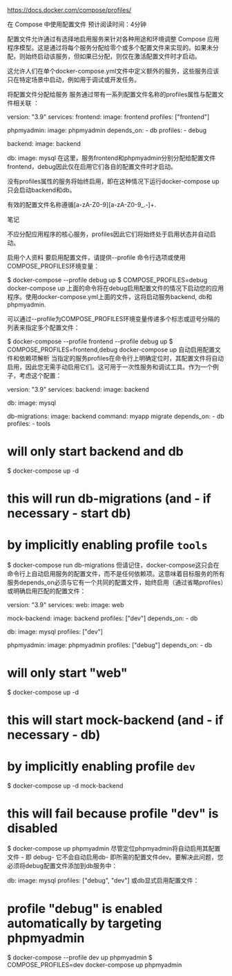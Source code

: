 https://docs.docker.com/compose/profiles/

在 Compose 中使用配置文件
预计阅读时间：4分钟

配置文件允许通过有选择地启用服务来针对各种用途和环境调整 Compose 应用程序模型。这是通过将每个服务分配给零个或多个配置文件来实现的。如果未分配，则始终启动该服务，但如果已分配，则仅在激活配置文件时才启动。

这允许人们在单个docker-compose.yml文件中定义额外的服务，这些服务应该只在特定场景中启动，例如用于调试或开发任务。

将配置文件分配给服务
服务通过带有一系列配置文件名称的profiles属性与配置文件相关联 ：

version: "3.9"
services:
  frontend:
    image: frontend
    profiles: ["frontend"]

  phpmyadmin:
    image: phpmyadmin
    depends_on:
      - db
    profiles:
      - debug

  backend:
    image: backend

  db:
    image: mysql
在这里，服务frontend和phpmyadmin分别分配给配置文件 frontend，debug因此仅在启用它们各自的配置文件时才启动。

没有profiles属性的服务将始终启用，即在这种情况下运行docker-compose up只会启动backend和db。

有效的配置文件名称遵循[a-zA-Z0-9][a-zA-Z0-9_.-]+.

笔记

不应分配应用程序的核心服务，profiles因此它们将始终处于启用状态并自动启动。

启用个人资料
要启用配置文件，请提供--profile 命令行选项或使用COMPOSE_PROFILES环境变量：

$ docker-compose --profile debug up
$ COMPOSE_PROFILES=debug docker-compose up
上面的命令将在debug启用配置文件的情况下启动您的应用程序。使用docker-compose.yml上面的文件，这将启动服务backend, db和phpmyadmin.

可以通过--profile为COMPOSE_PROFILES环境变量传递多个标志或逗号分隔的列表来指定多个配置文件：

$ docker-compose --profile frontend --profile debug up
$ COMPOSE_PROFILES=frontend,debug docker-compose up
自动启用配置文件和依赖项解析
当指定的服务profiles在命令行上明确定位时，其配置文件将自动启用，因此您无需手动启用它们。这可用于一次性服务和调试工具。作为一个例子，考虑这个配置：

version: "3.9"
services:
  backend:
    image: backend

  db:
    image: mysql

  db-migrations:
    image: backend
    command: myapp migrate
    depends_on:
      - db
    profiles:
      - tools
# will only start backend and db
$ docker-compose up -d

# this will run db-migrations (and - if necessary - start db)
# by implicitly enabling profile `tools`
$ docker-compose run db-migrations
但请记住，docker-compose这只会在命令行上自动启用服务的配置文件，而不是任何依赖项。这意味着目标服务的所有服务depends_on必须与它有一个共同的配置文件，始终启用（通过省略profiles）或明确启用匹配的配置文件：

version: "3.9"
services:
  web:
    image: web

  mock-backend:
    image: backend
    profiles: ["dev"]
    depends_on:
      - db

  db:
    image: mysql
    profiles: ["dev"]

  phpmyadmin:
    image: phpmyadmin
    profiles: ["debug"]
    depends_on:
      - db
# will only start "web"
$ docker-compose up -d

# this will start mock-backend (and - if necessary - db)
# by implicitly enabling profile `dev`
$ docker-compose up -d mock-backend

# this will fail because profile "dev" is disabled
$ docker-compose up phpmyadmin
尽管定位phpmyadmin将自动启用其配置文件 - 即 debug- 它不会自动启用db- 即所需的配置文件dev。要解决此问题，您必须将debug配置文件添加到db服务中：

db:
  image: mysql
  profiles: ["debug", "dev"]
或db显式启用配置文件：

# profile "debug" is enabled automatically by targeting phpmyadmin
$ docker-compose --profile dev up phpmyadmin
$ COMPOSE_PROFILES=dev docker-compose up phpmyadmin